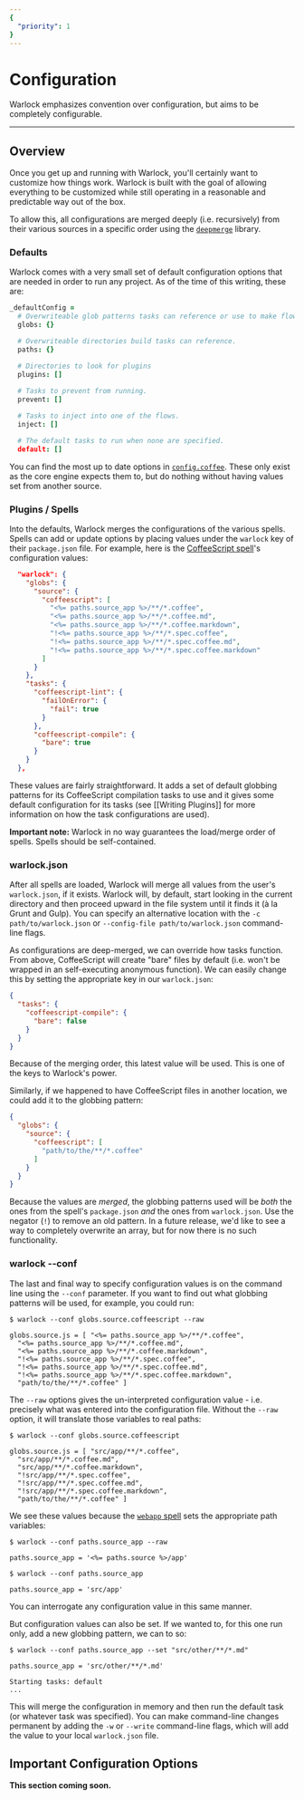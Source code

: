 ```yaml
---
{
  "priority": 1
}
---
```


# Configuration

Warlock emphasizes convention over configuration, but aims to be completely configurable.

---

## Overview

Once you get up and running with Warlock, you'll certainly want to customize how things work. Warlock is built with the goal of allowing everything to be customized while still operating in a reasonable and predictable way out of the box.

To allow this, all configurations are merged deeply (i.e. recursively) from their various sources in a specific order using the [`deepmerge`](https://github.com/nrf110/deepmerge) library.

### Defaults

Warlock comes with a very small set of default configuration options that are needed in order to run any project. As of the time of this writing, these are:

```coffeescript
_defaultConfig = 
  # Overwriteable glob patterns tasks can reference or use to make flows.
  globs: {}

  # Overwriteable directories build tasks can reference.
  paths: {}

  # Directories to look for plugins
  plugins: []
   
  # Tasks to prevent from running.
  prevent: []

  # Tasks to inject into one of the flows.
  inject: []

  # The default tasks to run when none are specified.
  default: []
```

You can find the most up to date options in [`config.coffee`](https://github.com/ngbp/warlock/blob/master/lib/warlock/config.coffee#L13). These only exist as the core engine expects them to, but do nothing without having values set from another source.

### Plugins / Spells

Into the defaults, Warlock merges the configurations of the various spells. Spells can add or update options by placing values under the `warlock` key of their `package.json` file. For example, here is the [CoffeeScript spell](/ngbp/spell-coffeescript)'s configuration values:

```json
  "warlock": {
    "globs": {
      "source": {
        "coffeescript": [
          "<%= paths.source_app %>/**/*.coffee",
          "<%= paths.source_app %>/**/*.coffee.md",
          "<%= paths.source_app %>/**/*.coffee.markdown",
          "!<%= paths.source_app %>/**/*.spec.coffee",
          "!<%= paths.source_app %>/**/*.spec.coffee.md",
          "!<%= paths.source_app %>/**/*.spec.coffee.markdown"
        ]
      }
    },
    "tasks": {
      "coffeescript-lint": {
        "failOnError": {
          "fail": true
        }
      },
      "coffeescript-compile": {
        "bare": true
      }
    }
  },
```

These values are fairly straightforward. It adds a set of default globbing patterns for its CoffeeScript compilation tasks to use and it gives some default configuration for its tasks (see [[Writing Plugins]] for more information on how the task configurations are used).

**Important note:** Warlock in no way guarantees the load/merge order of spells. Spells should be self-contained.

### warlock.json

After all spells are loaded, Warlock will merge all values from the user's `warlock.json`, if it exists. Warlock will, by default, start looking in the current directory and then proceed upward in the file system until it finds it (à la Grunt and Gulp). You can specify an alternative location with the `-c path/to/warlock.json` or `--config-file path/to/warlock.json` command-line flags.

As configurations are deep-merged, we can override how tasks function. From above, CoffeeScript will create "bare" files by default (i.e. won't be wrapped in an self-executing anonymous function). We can easily change this by setting the appropriate key in our `warlock.json`:

```json
{
  "tasks": {
    "coffeescript-compile": {
      "bare": false
    }
  }
}
```

Because of the merging order, this latest value will be used. This is one of the keys to Warlock's power.

Similarly, if we happened to have CoffeeScript files in another location, we could add it to the globbing pattern:

```json
{
  "globs": {
    "source": {
      "coffeescript": [
        "path/to/the/**/*.coffee"
      ]
    }
  }
}
```

Because the values are *merged*, the globbing patterns used will be *both* the ones from the spell's `package.json` *and* the ones from `warlock.json`. Use the negator (`!`) to remove an old pattern. In a future release, we'd like to see a way to completely overwrite an array, but for now there is no such functionality.

### warlock --conf

The last and final way to specify configuration values is on the command line using the `--conf` parameter. If you want to find out what globbing patterns will be used, for example, you could run:

```
$ warlock --conf globs.source.coffeescript --raw

globs.source.js = [ "<%= paths.source_app %>/**/*.coffee",
  "<%= paths.source_app %>/**/*.coffee.md",
  "<%= paths.source_app %>/**/*.coffee.markdown",
  "!<%= paths.source_app %>/**/*.spec.coffee",
  "!<%= paths.source_app %>/**/*.spec.coffee.md",
  "!<%= paths.source_app %>/**/*.spec.coffee.markdown",
  "path/to/the/**/*.coffee" ]
```

The `--raw` options gives the un-interpreted configuration value - i.e. precisely what was entered into the configuration file. Without the `--raw` option, it will translate those variables to real paths:

```
$ warlock --conf globs.source.coffeescript

globs.source.js = [ "src/app/**/*.coffee",
  "src/app/**/*.coffee.md",
  "src/app/**/*.coffee.markdown",
  "!src/app/**/*.spec.coffee",
  "!src/app/**/*.spec.coffee.md",
  "!src/app/**/*.spec.coffee.markdown",
  "path/to/the/**/*.coffee" ]
```

We see these values because the [`webapp` spell](/ngbp/spell-webapp) sets the appropriate path variables:

```
$ warlock --conf paths.source_app --raw

paths.source_app = '<%= paths.source %>/app'

$ warlock --conf paths.source_app

paths.source_app = 'src/app'
```

You can interrogate any configuration value in this same manner.

But configuration values can also be set. If we wanted to, for this one run only, add a new globbing pattern, we can to so:

```
$ warlock --conf paths.source_app --set "src/other/**/*.md"

paths.source_app = 'src/other/**/*.md'

Starting tasks: default
...
```

This will merge the configuration in memory and then run the default task (or whatever task was specified). You can make command-line changes permanent by adding the `-w` or `--write` command-line flags, which will add the value to your local `warlock.json` file.

## Important Configuration Options

**This section coming soon.**

